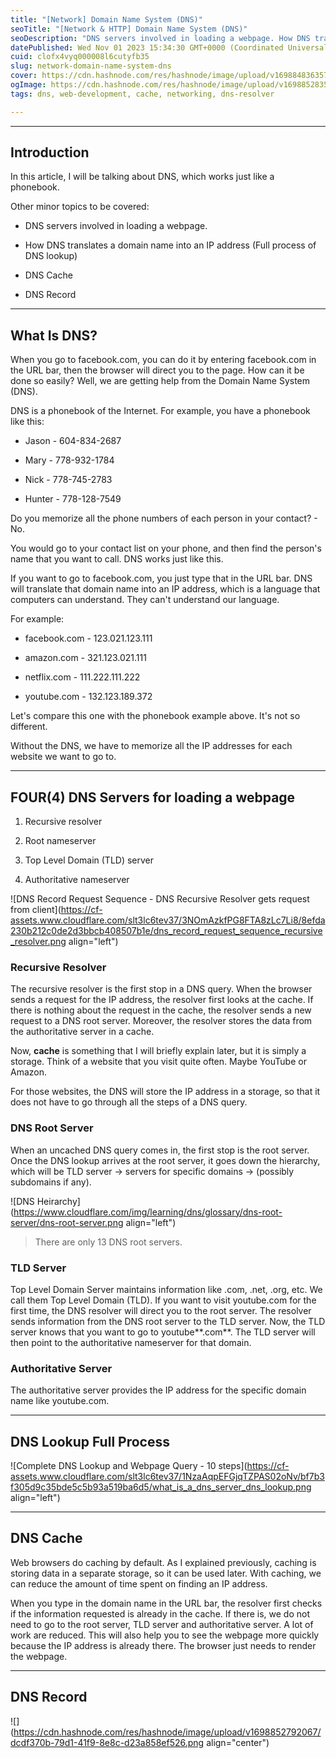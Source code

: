 ```yaml
---
title: "[Network] Domain Name System (DNS)"
seoTitle: "[Network & HTTP] Domain Name System (DNS)"
seoDescription: "DNS servers involved in loading a webpage. How DNS translates a domain name into an IP address (Full process of DNS lookup). DNS Cache. DNS Record"
datePublished: Wed Nov 01 2023 15:34:30 GMT+0000 (Coordinated Universal Time)
cuid: clofx4vyq000008l6cutyfb35
slug: network-domain-name-system-dns
cover: https://cdn.hashnode.com/res/hashnode/image/upload/v1698848363578/9cd4567b-dce0-4892-9fce-e15c9d8f842e.png
ogImage: https://cdn.hashnode.com/res/hashnode/image/upload/v1698852835440/f8d059fe-0d0a-46a5-9834-ace82e96d4e8.png
tags: dns, web-development, cache, networking, dns-resolver

---
```


---

## Introduction

In this article, I will be talking about DNS, which works just like a phonebook.

Other minor topics to be covered:

* DNS servers involved in loading a webpage.
    

* How DNS translates a domain name into an IP address (Full process of DNS lookup)
    
* DNS Cache
    

* DNS Record
    

---

## What Is DNS?

When you go to facebook.com, you can do it by entering facebook.com in the URL bar, then the browser will direct you to the page. How can it be done so easily? Well, we are getting help from the Domain Name System (DNS).

DNS is a phonebook of the Internet. For example, you have a phonebook like this:

* Jason - 604-834-2687
    
* Mary - 778-932-1784
    
* Nick - 778-745-2783
    
* Hunter - 778-128-7549
    

Do you memorize all the phone numbers of each person in your contact? - No.

You would go to your contact list on your phone, and then find the person's name that you want to call. DNS works just like this.

If you want to go to facebook.com, you just type that in the URL bar. DNS will translate that domain name into an IP address, which is a language that computers can understand. They can't understand our language.

For example:

* facebook.com - 123.021.123.111
    
* amazon.com - 321.123.021.111
    
* netflix.com - 111.222.111.222
    
* youtube.com - 132.123.189.372
    

Let's compare this one with the phonebook example above. It's not so different.

Without the DNS, we have to memorize all the IP addresses for each website we want to go to.

---

## FOUR(4) DNS Servers for loading a webpage

1. Recursive resolver
    
2. Root nameserver
    
3. Top Level Domain (TLD) server
    
4. Authoritative nameserver
    

![DNS Record Request Sequence - DNS Recursive Resolver gets request from client](https://cf-assets.www.cloudflare.com/slt3lc6tev37/3NOmAzkfPG8FTA8zLc7Li8/8efda230b212c0de2d3bbcb408507b1e/dns_record_request_sequence_recursive_resolver.png align="left")

### Recursive Resolver

The recursive resolver is the first stop in a DNS query. When the browser sends a request for the IP address, the resolver first looks at the cache. If there is nothing about the request in the cache, the resolver sends a new request to a DNS root server. Moreover, the resolver stores the data from the authoritative server in a cache.

Now, **cache** is something that I will briefly explain later, but it is simply a storage. Think of a website that you visit quite often. Maybe YouTube or Amazon.

For those websites, the DNS will store the IP address in a storage, so that it does not have to go through all the steps of a DNS query.

### DNS Root Server

When an uncached DNS query comes in, the first stop is the root server. Once the DNS lookup arrives at the root server, it goes down the hierarchy, which will be TLD server -&gt; servers for specific domains -&gt; (possibly subdomains if any).

![DNS Heirarchy](https://www.cloudflare.com/img/learning/dns/glossary/dns-root-server/dns-root-server.png align="left")

> There are only 13 DNS root servers.

### TLD Server

Top Level Domain Server maintains information like .com, .net, .org, etc. We call them Top Level Domain (TLD). If you want to visit youtube.com for the first time, the DNS resolver will direct you to the root server. The resolver sends information from the DNS root server to the TLD server. Now, the TLD server knows that you want to go to youtube**.com**. The TLD server will then point to the authoritative nameserver for that domain.

### Authoritative Server

The authoritative server provides the IP address for the specific domain name like youtube.com.

---

## DNS Lookup Full Process

![Complete DNS Lookup and Webpage Query - 10 steps](https://cf-assets.www.cloudflare.com/slt3lc6tev37/1NzaAqpEFGjqTZPAS02oNv/bf7b3f305d9c35bde5c5b93a519ba6d5/what_is_a_dns_server_dns_lookup.png align="left")

---

## DNS Cache

Web browsers do caching by default. As I explained previously, caching is storing data in a separate storage, so it can be used later. With caching, we can reduce the amount of time spent on finding an IP address.

When you type in the domain name in the URL bar, the resolver first checks if the information requested is already in the cache. If there is, we do not need to go to the root server, TLD server and authoritative server. A lot of work are reduced. This will also help you to see the webpage more quickly because the IP address is already there. The browser just needs to render the webpage.

---

## DNS Record

![](https://cdn.hashnode.com/res/hashnode/image/upload/v1698852792067/dcdf370b-79d1-41f9-8e8c-d23a858ef526.png align="center")